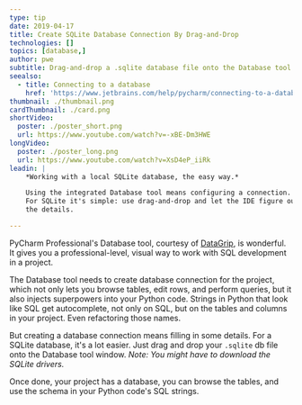 ```yaml
---
type: tip
date: 2019-04-17
title: Create SQLite Database Connection By Drag-and-Drop
technologies: []
topics: [database,]
author: pwe
subtitle: Drag-and-drop a .sqlite database file onto the Database tool to create a connection.
seealso:
  - title: Connecting to a database
    href: 'https://www.jetbrains.com/help/pycharm/connecting-to-a-database.html#connect-to-sqlite'
thumbnail: ./thumbnail.png
cardThumbnail: ./card.png
shortVideo:
  poster: ./poster_short.png
  url: https://www.youtube.com/watch?v=-xBE-Dm3HWE
longVideo:
  poster: ./poster_long.png
  url: https://www.youtube.com/watch?v=XsD4eP_iiRk
leadin: |
    *Working with a local SQLite database, the easy way.*    

    Using the integrated Database tool means configuring a connection. 
    For SQLite it's simple: use drag-and-drop and let the IDE figure out 
    the details.

---
```


PyCharm Professional's Database tool, courtesy of 
[DataGrip](https://www.jetbrains.com/datagrip/), is wonderful. It gives 
you a professional-level, visual way to work with SQL development in a 
project.

The Database tool needs to create database connection for the project, 
which not only lets you browse tables, edit rows, and perform queries, 
but it also injects superpowers into your Python code. Strings in 
Python that look like SQL get autocomplete, not only on SQL, but on 
the tables and columns in your project. Even refactoring those names.

But creating a database connection means filling in some details. For 
a SQLite database, it's a lot easier. Just drag and drop your 
`.sqlite` db file onto the Database tool window. *Note: You might have 
to download the SQLite drivers.*

Once done, your project has a database, you can browse the tables, and 
use the schema in your Python code's SQL strings.


